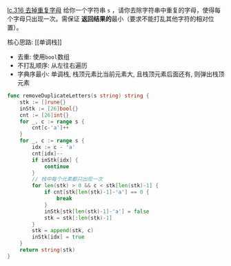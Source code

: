[lc.316 去掉重复字母](https://leetcode.cn/problems/remove-duplicate-letters/)
给你一个字符串 `s` ，请你去除字符串中重复的字母，使得每个字母只出现一次。需保证 **返回结果的**最小（要求不能打乱其他字符的相对位置）。

核心思路: [[单调栈]]
- 去重: 使用`bool`数组
- 不打乱顺序: 从左往右遍历
- 字典序最小: 单调栈, 栈顶元素比当前元素大, 且栈顶元素后面还有, 则弹出栈顶元素
```go
func removeDuplicateLetters(s string) string {
	stk := []rune{}
	inStk := [26]bool{}
	cnt := [26]int{}
	for _, c := range s {
		cnt[c-'a']++
	}
	for _, c := range s {
		idx := c - 'a'
		cnt[idx]--
		if inStk[idx] {
			continue
		}
		// 栈中每个元素都只出现一次
		for len(stk) > 0 && c < stk[len(stk)-1] {
			if cnt[stk[len(stk)-1]-'a'] == 0 {
				break
			}
			inStk[stk[len(stk)-1]-'a'] = false
			stk = stk[:len(stk)-1]
		}
		stk = append(stk, c)
		inStk[idx] = true
	}
	return string(stk)
}
```